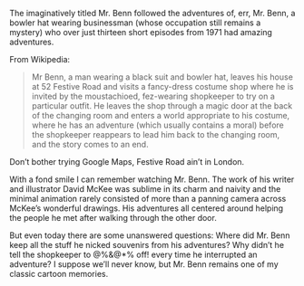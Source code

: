 

The imaginatively titled Mr. Benn followed the adventures of, err, Mr. Benn, a bowler hat wearing businessman
(whose occupation still remains a mystery) who over just thirteen short episodes from 1971 had amazing
adventures.

From Wikipedia:

> Mr Benn, a man wearing a black suit and bowler hat, leaves his house
> at 52 Festive Road and visits a fancy-dress costume shop where he is invited by the moustachioed, fez-wearing
> shopkeeper to try on a particular outfit. He leaves the shop through a magic door at the back of the changing
> room and enters a world appropriate to his costume, where he has an adventure (which usually contains a moral)
> before the shopkeeper reappears to lead him back to the changing room, and the story comes to an
> end.

Don’t bother trying Google Maps, Festive Road ain’t in London.

With a fond smile I can remember watching Mr. Benn. The work of his writer and illustrator David McKee was
sublime in its charm and naivity and the minimal animation rarely consisted of more than a panning camera
across McKee’s wonderful drawings. His adventures all centered around helping the people he met after
walking through the other door.

But even today there are some unanswered questions: Where did Mr. Benn keep all the stuff he nicked souvenirs
from his adventures? Why didn’t he tell the shopkeeper to @%&@*% off! every time he interrupted an
adventure? I suppose we’ll never know, but Mr. Benn remains one of my classic cartoon memories.